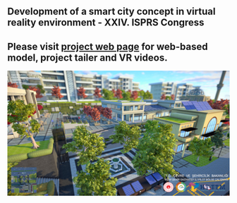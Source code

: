 ## Development of a smart city concept in virtual reality environment - XXIV. ISPRS Congress

## Please visit [project web page](https://buyukdemircioglu.github.io/bizimsehir/) for web-based model, project tailer and VR videos.

![alt text](images/pic03.jpg)
